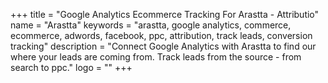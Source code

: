 +++
title = "Google Analytics Ecommerce Tracking For Arastta - Attributio"
name = "Arastta"
keywords = "arastta, google analytics, commerce, ecommerce, adwords, facebook, ppc, attribution, track leads, conversion tracking"
description = "Connect Google Analytics with Arastta to find our where your leads are coming from. Track leads from the source - from search to ppc."
logo = ""
+++
